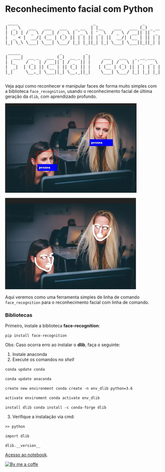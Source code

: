 # Reconhecimento facial com Python

<pre>
 ____                             _                  _                          _             
|  _ \   ___   ___   ___   _ __  | |__    ___   ___ (_) _ __ ___    ___  _ __  | |_   ___     
| |_) | / _ \ / __| / _ \ | '_ \ | '_ \  / _ \ / __|| || '_ ` _ \  / _ \| '_ \ | __| / _ \    
|  _ < |  __/| (__ | (_) || | | || | | ||  __/| (__ | || | | | | ||  __/| | | || |_ | (_) |   
|_| \_\ \___| \___| \___/ |_| |_||_| |_| \___| \___||_||_| |_| |_| \___||_| |_| \__| \___/    
                                                                                              
 _____               _         _                                ____          _    _                   
|  ___|  __ _   ___ (_)  __ _ | |     ___   ___   _ __ ___     |  _ \  _   _ | |_ | |__    ___   _ __  
| |_    / _` | / __|| | / _` || |    / __| / _ \ | '_ ` _ \    | |_) || | | || __|| '_ \  / _ \ | '_ \ 
|  _|  | (_| || (__ | || (_| || |   | (__ | (_) || | | | | |   |  __/ | |_| || |_ | | | || (_) || | | |
|_|     \__,_| \___||_| \__,_||_|    \___| \___/ |_| |_| |_|   |_|     \__, | \__||_| |_| \___/ |_| |_|
                                                                       |___/                           
</pre>

Veja aqui como reconhecer e manipular faces de forma muito simples com a biblioteca ```face_recognition```, usando o reconhecimento facial de última geração da ```dlib```, com aprendizado profundo.

![Imagem1](https://github.com/lisaterumi/reconhecimento-facial-python/raw/f2fa00f6514e50f540101a0be2959faeed7826ac/img/nova_imagem.jpg)

![Imagem2](https://github.com/lisaterumi/reconhecimento-facial-python/raw/f2fa00f6514e50f540101a0be2959faeed7826ac/img/nova_imagem2.jpg)

Aqui veremos como uma ferramenta simples de linha de comando ```face_recognition``` para o reconhecimento facial com linha de comando. 

### Bibliotecas

Primeiro, instale a biblioteca **face-recognition**:

```pip install face-recognition```

Obs: Caso ocorra erro ao instalar o **dlib**, faça o seguinte:

1. Instale anaconda
2. Execute os comandos no *shell*

```conda update conda```

```conda update anaconda```

```create new environment conda create -n env_dlib python=3.6```

```activate enviroment conda activate env_dlib```

```install dlib conda install -c conda-forge dlib```

3. Verifique a instalação via cmd:

```>> python```

```import dlib```

```dlib.__version__```

[Acesso ao notebook](https://github.com/lisaterumi/reconhecimento-facial-python/blob/main/reconhecimento-facial-python.ipynb).
 
 <a href="https://www.buymeacoffee.com/lisaterumi"><img src="https://github.com/lisaterumi/lisaterumi/blob/main/bymeacoffe_link.png" alt="By me a coffe"/></a>


